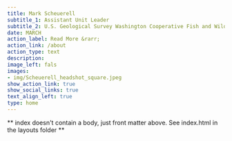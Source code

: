 ```yaml
---
title: Mark Scheuerell
subtitle_1: Assistant Unit Leader
subtitle_2: U.S. Geological Survey Washington Cooperative Fish and Wildlife Research Unit
date: MARCH
action_label: Read More &rarr;
action_link: /about
action_type: text
description:
image_left: fals
images:
- img/Scheuerell_headshot_square.jpeg
show_action_link: true
show_social_links: true
text_align_left: true
type: home
---
```


** index doesn't contain a body, just front matter above.
See index.html in the layouts folder **
